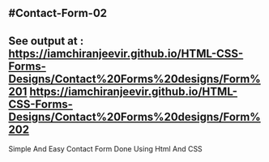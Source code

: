 #Contact-Form-02
--------------------------------------------------------
See output at : https://iamchiranjeevir.github.io/HTML-CSS-Forms-Designs/Contact%20Forms%20designs/Form%201 https://iamchiranjeevir.github.io/HTML-CSS-Forms-Designs/Contact%20Forms%20designs/Form%202
-
Simple And Easy Contact Form Done Using Html And CSS
